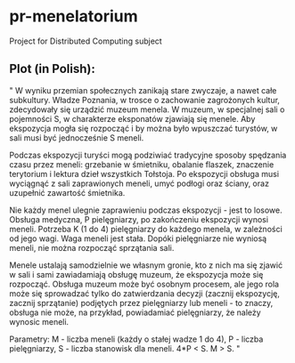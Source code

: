 # pr-menelatorium
Project for Distributed Computing subject

## Plot (in Polish):
" W wyniku przemian społecznych zanikają stare zwyczaje, a nawet całe subkultury. Władze Poznania, w trosce o zachowanie zagrożonych kultur, zdecydowały się urządzić muzeum menela. W muzeum, w specjalnej sali o pojemności S, w charakterze eksponatów zjawiają się menele. Aby ekspozycja mogła się rozpocząć i by można było wpuszczać turystów, w sali musi być jednocześnie S meneli.

Podczas ekspozycji turyści mogą podziwiać tradycyjne sposoby spędzania czasu przez meneli: grzebanie w śmietniku, obalanie flaszek, znaczenie terytorium i lektura dzieł wszystkich Tołstoja. Po ekspozycji obsługa musi wyciągnąć z sali zaprawionych meneli, umyć podłogi oraz ściany, oraz uzupełnić zawartość śmietnika.

Nie każdy menel ulegnie zaprawieniu podczas ekspozycji - jest to losowe. Obsługa medyczna, P pielęgniarzy, po zakończeniu ekspozycji wynosi meneli. Potrzeba K (1 do 4) pielęgniarzy do każdego menela, w zależności od jego wagi. Waga meneli jest stała. Dopóki pielęgniarze nie wyniosą meneli, nie można rozpocząć sprzątania sali.

Menele ustalają samodzielnie we własnym gronie, kto z nich ma się zjawić w sali i sami zawiadamiają obsługę muzeum, że ekspozycja może się rozpocząć. Obsługa muzeum może być osobnym procesem, ale jego rola może się sprowadzać tylko do zatwierdzania decyzji (zacznij ekspozycję, zacznij sprzątanie) podjętych przez pielęgniarzy lub meneli - to znaczy, obsługa nie może, na przykład, powiadamiać pielęgniarzy, że należy wynosic meneli.

Parametry: M - liczba meneli (każdy o stałej wadze 1 do 4), P - liczba pielęgniarzy, S - liczba stanowisk dla meneli. 4*P < S. M > S. "
